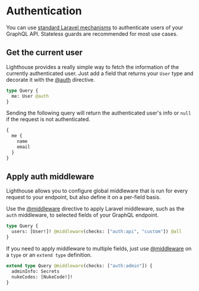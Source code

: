 # Authentication

You can use [standard Laravel mechanisms](https://laravel.com/docs/authentication)
to authenticate users of your GraphQL API. Stateless guards are recommended for most use cases.

## Get the current user

Lighthouse provides a really simple way to fetch the information of the currently authenticated user.
Just add a field that returns your `User` type and decorate it with the [@auth](../api-reference/directives.md#auth) directive.

```graphql
type Query {
  me: User @auth
}
```

Sending the following query will return the authenticated user's info
or `null` if the request is not authenticated.

```graphql
{
  me {
    name
    email
  }
}
```

## Apply auth middleware

Lighthouse allows you to configure global middleware that is run for every
request to your endpoint, but also define it on a per-field basis.

Use the [@middleware](../api-reference/directives.md#middleware) directive to apply Laravel middleware,
such as the `auth` middleware, to selected fields of your GraphQL endpoint.

```graphql
type Query {
  users: [User!]! @middleware(checks: ["auth:api", "custom"]) @all
}
```

If you need to apply middleware to multiple fields, just use [@middleware](../api-reference/directives.md#middleware)
on a `type` or an `extend type` definition.

```graphql
extend type Query @middleware(checks: ["auth:admin"]) {
  adminInfo: Secrets
  nukeCodes: [NukeCode!]!
}
```
